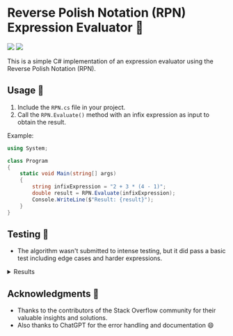 # Reverse Polish Notation (RPN) Expression Evaluator 🧮

[![ ](https://img.shields.io/badge/-csharp-00D400?labelColor=gray&style=for-the-badge&logo=csharp&logoColor=00D400&logoWidth=20&link=https://learn.microsoft.com/en-us/dotnet/csharp/)](https://learn.microsoft.com/en-us/dotnet/csharp/)
[![ ](https://img.shields.io/badge/-.NET-A658FF?labelColor=gray&style=for-the-badge&logo=.net&logoColor=A658FF&logoWidth=20&link=https://dotnet.microsoft.com/en-us/)](https://dotnet.microsoft.com/en-us/)

This is a simple C# implementation of an expression evaluator using the Reverse Polish Notation (RPN).

## Usage 🚀

1. Include the `RPN.cs` file in your project.
2. Call the `RPN.Evaluate()` method with an infix expression as input to obtain the result.

Example:

```csharp
using System;

class Program
{
    static void Main(string[] args)
    {
        string infixExpression = "2 + 3 * (4 - 1)";
        double result = RPN.Evaluate(infixExpression);
        Console.WriteLine($"Result: {result}");
    }
}
```

## Testing 🧪

- The algorithm wasn't submitted to intense testing, but it did pass a basic test including edge cases and harder expressions.

<details>
    <summary>
        Results
    </summary>

    + Expression 'sin(0.5)' is correct. Expected: 0.008726535498373935, Actual: 0.008726535498373935
    + Expression 'cos(0.5)' is correct. Expected: 0.9999619230641713, Actual: 0.9999619230641713
    + Expression 'tan(1)' is correct. Expected: 0.017455064928217585, Actual: 0.017455064928217585
    + Expression 'exp(1)' is correct. Expected: 2.7182818285, Actual: 2.718281828459045
    + Expression 'log(e)' is correct. Expected: 1, Actual: 1
    + Expression 'log(10)' is correct. Expected: 2.302585093, Actual: 2.302585092994046
    + Expression 'sqrt(4)' is correct. Expected: 2, Actual: 2
    + Expression 'pi' is correct. Expected: 3.1415926536, Actual: 3.141592653589793
    + Expression 'e' is correct. Expected: 2.7182818285, Actual: 2.718281828459045
    + Expression 'sin(pi / 2)' is correct. Expected: 0.02741213359204429, Actual: 0.02741213359204429
    + Expression 'cos(0)' is correct. Expected: 1, Actual: 1
    + Expression 'tan(pi / 4)' is correct. Expected: 0.013708642534394053, Actual: 0.013708642534394053
    + Expression 'exp(2)' is correct. Expected: 7.3890560989, Actual: 7.38905609893065
    + Expression 'log(1)' is correct. Expected: 0, Actual: 0
    + Expression 'sqrt(16)' is correct. Expected: 4, Actual: 4
    + Expression 'pi ^ 2' is correct. Expected: 9.8696044011, Actual: 9.869604401089358
    + Expression 'e ^ 2' is correct. Expected: 7.3890560989, Actual: 7.3890560989306495
    + Expression 'sin(0.5) + 5! * pi' is correct. Expected: 376.99984496627354, Actual: 376.99984496627354
    + Expression 'cos(0) * 10' is correct. Expected: 10, Actual: 10
    + Expression 'log(10) * e' is correct. Expected: 6.259112933, Actual: 6.259075216766395
    + Expression 'sqrt(25) + pi' is correct. Expected: 8.1415926536, Actual: 8.141592653589793
    + Expression 'pi / e' is correct. Expected: 1.1557273498, Actual: 1.1557273497909217
    + Expression 'exp(1) + sin(1)' is correct. Expected: 2.7357342348963285, Actual: 2.7357342348963285
    + Expression 'log(100) / 2' is correct. Expected: 2.302585093, Actual: 2.302585092994046
    + Expression 'pi * 3 - sqrt(9)' is correct. Expected: 6.4247779608, Actual: 6.424777960769379
    + Expression 'e ^ 3' is correct. Expected: 20.0855369232, Actual: 20.085536923187664
    + Expression 'cos(pi)' is correct. Expected: 0.9984971498638638, Actual: 0.9984971498638638
    + Expression 'tan(pi / 6)' is correct. Expected: 0.009138776996012258, Actual: 0.009138776996012258
    + Expression 'exp(0)' is correct. Expected: 1, Actual: 1
    + Expression 'log(2.7182818285)' is correct. Expected: 1, Actual: 1.0000000000150664
    + Expression 'sqrt(pi)' is correct. Expected: 1.7724538509, Actual: 1.7724538509055159
    + Expression 'sin(1) * cos(1)' is correct. Expected: 0.017449748351250485, Actual: 0.017449748351250485
    + Expression 'pi + e' is correct. Expected: 5.8598744821, Actual: 5.859874482048838
    + Expression 'e - 1' is correct. Expected: 1.7182818285, Actual: 1.718281828459045
    + Expression 'pi / 2' is correct. Expected: 1.5707963268, Actual: 1.5707963267948966
    + Expression 'e ^ 0.5' is correct. Expected: 1.6487212707, Actual: 1.6487212707001282
    ! Total correct expressions: 36/36
</details>

## Acknowledgments 🙏

- Thanks to the contributors of the Stack Overflow community for their valuable insights and solutions.
- Also thanks to ChatGPT for the error handling and documentation 😄
